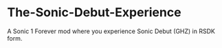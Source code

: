 # The-Sonic-Debut-Experience
A Sonic 1 Forever mod where you experience Sonic Debut (GHZ) in RSDK form.
